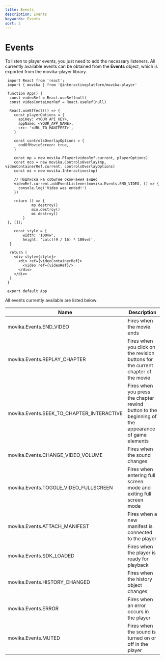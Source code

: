```yaml
---
title: Events
description: Events
keywords: Events
sort: 2
---
```


# Events

To listen to player events, you just need to add the necessary listeners. All currently available events can be obtained from the **Events** object, which is exported from the movika-player library.

```
 import React from 'react';
 import { movika } from '@interactiveplatform/movika-player'

 function App() {
  const videoRef = React.useRef(null)
  const videoContainerRef = React.useRef(null)

  React.useEffect(() => {
    const playerOptions = {
      apiKey: <YOUR_API_KEY>,
      appName: <YOUR_APP_NAME>,
      src: '<URL_TO_MANIFEST>',
    }

    const controlsOverlayOptions = {
      endOfMovieScreen: true,
    }

    const mp = new movika.Player(videoRef.current, playerOptions)
    const mco = new movika.ControlsOverlay(mp, videoContainerRef.current, controlsOverlayOptions)
    const mi = new movika.Interactives(mp)

    // Подписка на событие окончания видео
    videoRef.current.addEventListener(movika.Events.END_VIDEO, () => {
      console.log('Video was ended!')
    })

    return () => {
			mp.destroy()
			mco.destroy()
			mi.destroy()
		}
 }, []);

	const style = {
		width: '100vw',
		height: 'calc((9 / 16) * 100vw)',
  }

  return (
    <div style={style}>
      <div ref={videoContainerRef}>
        <video ref={videoRef}/>
      </div>
    </div>
  )
 }

 export default App
```

All events currently available are listed below:

| Name                                      | Description                                                                                        |
| ----------------------------------------- | -------------------------------------------------------------------------------------------------- |
| movika.Events.END_VIDEO                   | Fires when the movie ends                                                                          |
| movika.Events.REPLAY_CHAPTER              | Fires when you click on the revision buttons for the current chapter of the movie                  |
| movika.Events.SEEK_TO_CHAPTER_INTERACTIVE | Fires when you press the chapter rewind button to the beginning of the appearance of game elements |
| movika.Events.CHANGE_VIDEO_VOLUME         | Fires when the sound changes                                                                       |
| movika.Events.TOGGLE_VIDEO_FULLSCREEN     | Fires when entering full screen mode and exiting full screen mode                                  |
| movika.Events.ATTACH_MANIFEST             | Fires when a new manifest is connected to the player                                               |
| movika.Events.SDK_LOADED                  | Fires when the player is ready for playback                                                        |
| movika.Events.HISTORY_CHANGED             | Fires when the history object changes                                                              |
| movika.Events.ERROR                       | Fires when an error occurs in the player                                                           |
| movika.Events.MUTED                       | Fires when the sound is turned on or off in the player                                             |
